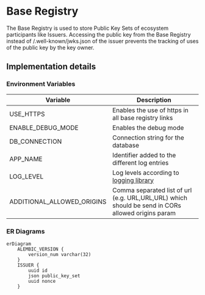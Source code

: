 <!--
SPDX-FileCopyrightText: 2024 Swiss Confederation

SPDX-License-Identifier: MIT
-->

# Base Registry

The Base Registry is used to store Public Key Sets of ecosystem participants like Issuers. Accessing the public key from the Base Registry instead of /.well-known/jwks.json of the issuer prevents the tracking of uses of the public key by the key owner.

## Implementation details

### Environment Variables
| Variable                | Description                                                                                                                                    |
| ----------------------- | ---------------------------------------------------------------------------------------------------------------------------------------------- |
| USE_HTTPS               | Enables the use of https in all base registry links                                                                                            |
| ENABLE_DEBUG_MODE       | Enables the debug mode                                                                                                                         |
| DB_CONNECTION           | Connection string for the database                                                                                                             |
| APP_NAME                | Identifier added to the different log entries                                                                                                  |
| LOG_LEVEL               | Log levels according to [logging library](https://docs.python.org/3/library/logging.html#levels)                                               |
| ADDITIONAL_ALLOWED_ORIGINS | Comma separated list of url (e.g. URL,URL,URL) which should be send in CORs allowed origins param |

### ER Diagrams
```mermaid
erDiagram
    ALEMBIC_VERSION {
        version_num varchar(32)
    }
    ISSUER {
        uuid id
        json public_key_set
        uuid nonce
    }
```